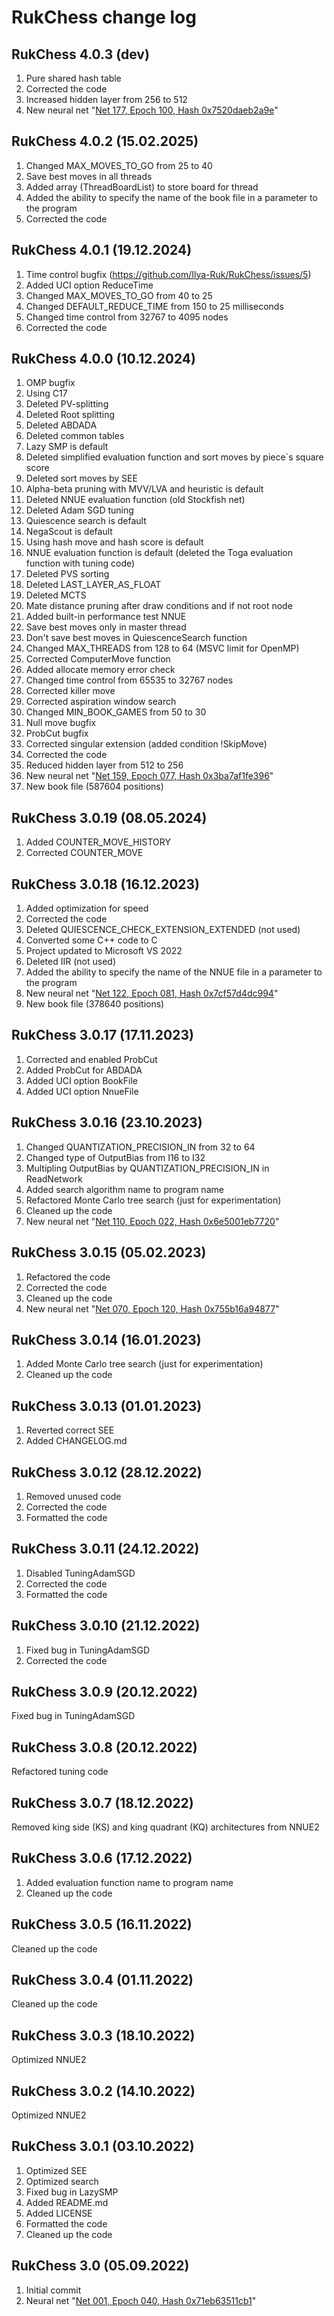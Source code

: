 # RukChess change log

## RukChess 4.0.3 (dev)

1. Pure shared hash table
2. Corrected the code
3. Increased hidden layer from 256 to 512
4. New neural net "[Net 177, Epoch 100, Hash 0x7520daeb2a9e](https://github.com/Ilya-Ruk/RukChessNets/blob/master/Nets%20177/rukchess_100.nnue)"

## RukChess 4.0.2 (15.02.2025)

1. Changed MAX_MOVES_TO_GO from 25 to 40
2. Save best moves in all threads
3. Added array (ThreadBoardList) to store board for thread
4. Added the ability to specify the name of the book file in a parameter to the program
5. Corrected the code

## RukChess 4.0.1 (19.12.2024)

1. Time control bugfix (https://github.com/Ilya-Ruk/RukChess/issues/5)
2. Added UCI option ReduceTime
3. Changed MAX_MOVES_TO_GO from 40 to 25
4. Changed DEFAULT_REDUCE_TIME from 150 to 25 milliseconds
5. Changed time control from 32767 to 4095 nodes
6. Corrected the code

## RukChess 4.0.0 (10.12.2024)

1. OMP bugfix
2. Using C17
3. Deleted PV-splitting
4. Deleted Root splitting
5. Deleted ABDADA
6. Deleted common tables
7. Lazy SMP is default
8. Deleted simplified evaluation function and sort moves by piece`s square score
9. Deleted sort moves by SEE
10. Alpha-beta pruning with MVV/LVA and heuristic is default
11. Deleted NNUE evaluation function (old Stockfish net)
12. Deleted Adam SGD tuning
13. Quiescence search is default
14. NegaScout is default
15. Using hash move and hash score is default
16. NNUE evaluation function is default (deleted the Toga evaluation function with tuning code)
17. Deleted PVS sorting
18. Deleted LAST_LAYER_AS_FLOAT
19. Deleted MCTS
20. Mate distance pruning after draw conditions and if not root node
21. Added built-in performance test NNUE
22. Save best moves only in master thread
23. Don't save best moves in QuiescenceSearch function
24. Changed MAX_THREADS from 128 to 64 (MSVC limit for OpenMP)
25. Corrected ComputerMove function
26. Added allocate memory error check
27. Changed time control from 65535 to 32767 nodes
28. Corrected killer move
29. Corrected aspiration window search
30. Changed MIN_BOOK_GAMES from 50 to 30
31. Null move bugfix
32. ProbCut bugfix
33. Corrected singular extension (added condition !SkipMove)
34. Corrected the code
35. Reduced hidden layer from 512 to 256
36. New neural net "[Net 159, Epoch 077, Hash 0x3ba7af1fe396](https://github.com/Ilya-Ruk/RukChessNets/blob/master/Nets%20159/rukchess_077.nnue)"
37. New book file (587604 positions)

## RukChess 3.0.19 (08.05.2024)

1. Added COUNTER_MOVE_HISTORY
2. Corrected COUNTER_MOVE

## RukChess 3.0.18 (16.12.2023)

1. Added optimization for speed
2. Corrected the code
3. Deleted QUIESCENCE_CHECK_EXTENSION_EXTENDED (not used)
4. Converted some C++ code to C
5. Project updated to Microsoft VS 2022
6. Deleted IIR (not used)
7. Added the ability to specify the name of the NNUE file in a parameter to the program
8. New neural net "[Net 122, Epoch 081, Hash 0x7cf57d4dc994](https://github.com/Ilya-Ruk/RukChessNets/blob/master/Nets%20122/rukchess_081.nnue)"
9. New book file (378640 positions)

## RukChess 3.0.17 (17.11.2023)

1. Corrected and enabled ProbCut
2. Added ProbCut for ABDADA
3. Added UCI option BookFile
4. Added UCI option NnueFile

## RukChess 3.0.16 (23.10.2023)

1. Changed QUANTIZATION_PRECISION_IN from 32 to 64
2. Changed type of OutputBias from I16 to I32
3. Multipling OutputBias by QUANTIZATION_PRECISION_IN in ReadNetwork
4. Added search algorithm name to program name
5. Refactored Monte Carlo tree search (just for experimentation)
6. Cleaned up the code
7. New neural net "[Net 110, Epoch 022, Hash 0x6e5001eb7720](https://github.com/Ilya-Ruk/RukChessNets/blob/master/Nets%20110/rukchess_022.nnue)"

## RukChess 3.0.15 (05.02.2023)

1. Refactored the code
2. Corrected the code
3. Cleaned up the code
4. New neural net "[Net 070, Epoch 120, Hash 0x755b16a94877](https://github.com/Ilya-Ruk/RukChessNets/blob/master/Nets%20070/rukchess_120.nnue)"

## RukChess 3.0.14 (16.01.2023)

1. Added Monte Carlo tree search (just for experimentation)
2. Cleaned up the code

## RukChess 3.0.13 (01.01.2023)

1. Reverted correct SEE
2. Added CHANGELOG.md

## RukChess 3.0.12 (28.12.2022)

1. Removed unused code
2. Corrected the code
3. Formatted the code

## RukChess 3.0.11 (24.12.2022)

1. Disabled TuningAdamSGD
2. Corrected the code
3. Formatted the code

## RukChess 3.0.10 (21.12.2022)

1. Fixed bug in TuningAdamSGD
2. Corrected the code

## RukChess 3.0.9 (20.12.2022)

Fixed bug in TuningAdamSGD

## RukChess 3.0.8 (20.12.2022)

Refactored tuning code

## RukChess 3.0.7 (18.12.2022)

Removed king side (KS) and king quadrant (KQ) architectures from NNUE2

## RukChess 3.0.6 (17.12.2022)

1. Added evaluation function name to program name
2. Cleaned up the code

## RukChess 3.0.5 (16.11.2022)

Cleaned up the code

## RukChess 3.0.4 (01.11.2022)

Cleaned up the code

## RukChess 3.0.3 (18.10.2022)

Optimized NNUE2

## RukChess 3.0.2 (14.10.2022)

Optimized NNUE2

## RukChess 3.0.1 (03.10.2022)

1. Optimized SEE
2. Optimized search
3. Fixed bug in LazySMP
4. Added README.md
5. Added LICENSE
6. Formatted the code
7. Cleaned up the code

## RukChess 3.0 (05.09.2022)

1. Initial commit
2. Neural net "[Net 001, Epoch 040, Hash 0x71eb63511cb1](https://github.com/Ilya-Ruk/RukChessNets/blob/master/Nets%20001/rukchess_040.nnue)"

